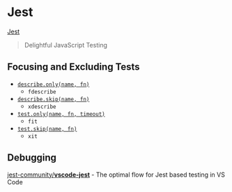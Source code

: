 # Jest

[Jest](https://jestjs.io/)

> Delightful JavaScript Testing


## Focusing and Excluding Tests

* [`describe.only(name, fn)`](https://jestjs.io/docs/api#describeonlyname-fn)
  * `fdescribe`
* [`describe.skip(name, fn)`](https://jestjs.io/docs/api#describeskipname-fn)
  * `xdescribe`
* [`test.only(name, fn, timeout)`](https://jestjs.io/docs/api#testonlyname-fn-timeout)
  * `fit`
* [`test.skip(name, fn)`](https://jestjs.io/docs/api#testskipname-fn)
  * `xit`

## Debugging

[jest-community/**vscode-jest**](https://github.com/jest-community/vscode-jest) - The optimal flow for Jest based testing in VS Code

